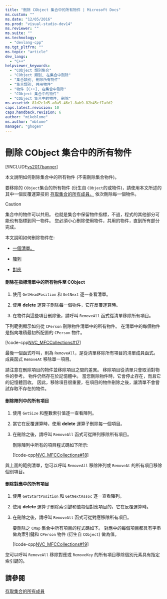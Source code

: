 ```yaml
---
title: "刪除 CObject 集合中的所有物件 | Microsoft Docs"
ms.custom: ""
ms.date: "12/05/2016"
ms.prod: "visual-studio-dev14"
ms.reviewer: ""
ms.suite: ""
ms.technology: 
  - "devlang-cpp"
ms.tgt_pltfrm: ""
ms.topic: "article"
dev_langs: 
  - "C++"
helpviewer_keywords: 
  - "CObject 類別集合"
  - "CObject 類別, 在集合中刪除"
  - "集合類別, 刪除所有物件"
  - "集合類別, 共用物件"
  - "物件 [C++], 在集合中刪除"
  - "CObject 集合中的物件"
  - "CObject 集合中的物件, 刪除"
ms.assetid: 81d2c1d5-a0a5-46e1-8ab9-82b45cf7afd2
caps.latest.revision: 10
caps.handback.revision: 6
author: "mikeblome"
ms.author: "mblome"
manager: "ghogen"
---
```

# 刪除 CObject 集合中的所有物件
[!INCLUDE[vs2017banner](../assembler/inline/includes/vs2017banner.md)]

本文說明如何刪除集合中的所有物件 \(不需刪除集合物件\)。  
  
 要移除的 `CObject`集合的所有物件 \(衍生自 `CObject`的或物件\)，請使用本文所述的其中一個反覆運算技術 [存取集合的所有成員。](../mfc/accessing-all-members-of-a-collection.md) 依次刪除每一個物件。  
  
> [!CAUTION]
>  集合中的物件可以共用。  也就是集合中保留物件指標，不過，程式的其他部分可能也有指標到同一物件。  您必須小心刪除使用物件，共用的物件，直到所有部分完成。  
  
 本文說明如何刪除物件在:  
  
-   [一個清單。](#_core_to_delete_all_objects_in_a_list_of_pointers_to_cobject)  
  
-   [陣列](#_core_to_delete_all_elements_in_an_array)  
  
-   [對應](#_core_to_delete_all_elements_in_a_map)  
  
#### 刪除在指標清單中的所有物件至 CObject  
  
1.  使用 `GetHeadPosition` 和 `GetNext` 逐一查看清單。  
  
2.  使用 **delete** 運算子刪除每一個物件，它在反覆運算時。  
  
3.  在物件與這些項目刪除後，請呼叫 `RemoveAll` 函式從清單移除所有項目。  
  
 下列範例顯示如何從 `CPerson` 刪除物件清單中的所有物件。  在清單中的每個物件是指向堆積最初所配置的 `CPerson` 物件。  
  
 [!code-cpp[NVC_MFCCollections#17](../mfc/codesnippet/CPP/deleting-all-objects-in-a-cobject-collection_1.cpp)]  
  
 最後一個函式呼叫，則為 `RemoveAll`，是從清單移除所有項目的清單成員函式。  成員函式 `RemoveAt` 移除單一項目。  
  
 請注意在刪除項目的物件並移除項目之間的差異。  移除項目從清單只會取消對物件的參考。  物件仍然存在於記憶體中。  當您刪除物件時，它會停止存在，而且它的記憶體回收。  因此，移除項目很重要，在項目的物件刪除之後，讓清單不會嘗試存取不存在的物件。  
  
#### 刪除陣列中的所有項目  
  
1.  使用 `GetSize` 和整數索引值逐一查看陣列。  
  
2.  當它在反覆運算時，使用 **delete** 運算子刪除每一個項目。  
  
3.  在刪除之後，請呼叫 `RemoveAll` 函式可從陣列移除所有項目。  
  
     刪除陣列中所有的項目程式碼如下所示:  
  
     [!code-cpp[NVC_MFCCollections#18](../mfc/codesnippet/CPP/deleting-all-objects-in-a-cobject-collection_2.cpp)]  
  
 與上面的範例清單，您可以呼叫 `RemoveAll` 移除陣列或 `RemoveAt` 的所有項目移除個別項目。  
  
#### 刪除對應中的所有項目  
  
1.  使用 `GetStartPosition` 和 `GetNextAssoc` 逐一查看陣列。  
  
2.  使用 **delete** 運算子刪除索引鍵和值每個對應項目的，它在反覆運算時。  
  
3.  在刪除之後，請呼叫 `RemoveAll` 函式可從對應移除所有項目。  
  
     要刪除之 `CMap` 集合中所有項目的程式碼如下。  對應中的每個項目都具有字串做為索引鍵和 `CPerson` 物件 \(衍生自 `CObject`\) 做為值。  
  
     [!code-cpp[NVC_MFCCollections#19](../mfc/codesnippet/CPP/deleting-all-objects-in-a-cobject-collection_3.cpp)]  
  
 您可以呼叫 `RemoveAll` 移除對應或 `RemoveKey` 的所有項目移除個別元素具有指定索引鍵的。  
  
## 請參閱  
 [存取集合的所有成員](../mfc/accessing-all-members-of-a-collection.md)